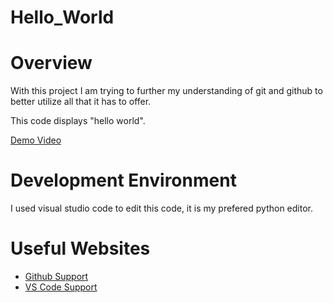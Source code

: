 # Hello_World

# Overview


With this project I am trying to further my understanding of git and github to better utilize all that it has to offer.

This code displays "hello world". 


[Demo Video](https://www.loom.com/share/25b3609d96ce4487928cb6aaf03fd637)

# Development Environment

I used visual studio code to edit this code, it is my prefered python editor.

# Useful Websites

* [Github Support](https://support.github.com/)
* [VS Code Support](https://code.visualstudio.com/docs/supporting/FAQ)
